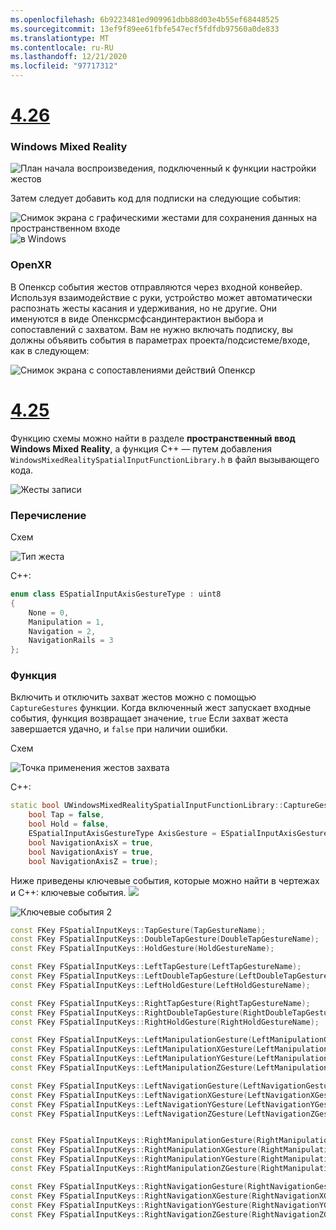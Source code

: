 ```yaml
---
ms.openlocfilehash: 6b9223481ed909961dbb88d03e4b55ef68448525
ms.sourcegitcommit: 13ef9f89ee61fbfe547ecf5fdfdb97560a0de833
ms.translationtype: MT
ms.contentlocale: ru-RU
ms.lasthandoff: 12/21/2020
ms.locfileid: "97717312"
---
```

# <a name="426"></a>[4.26](#tab/426)

### <a name="windows-mixed-reality"></a>Windows Mixed Reality

![План начала воспроизведения, подключенный к функции настройки жестов](../images/unreal-hand-tracking-img-09.png)

Затем следует добавить код для подписки на следующие события:

![Снимок экрана с графическими жестами для сохранения данных на пространственном входе ](../images/unreal/key-events.png)
 ![ в Windows](../images/unreal/key-events2.png)

### <a name="openxr"></a>OpenXR

В Опенкср события жестов отправляются через входной конвейер. Используя взаимодействие с руки, устройство может автоматически распознать жесты касания и удерживания, но не другие. Они именуются в виде Опенксрмсфсандинтерактион выбора и сопоставлений с захватом. Вам не нужно включать подписку, вы должны объявить события в параметрах проекта/подсистеме/входе, как в следующем:

![Снимок экрана с сопоставлениями действий Опенкср](../images/unreal-hand-tracking-img-12.png)

# <a name="425"></a>[4.25](#tab/425)

Функцию схемы можно найти в разделе **пространственный ввод Windows Mixed Reality**, а функция C++ — путем добавления `WindowsMixedRealitySpatialInputFunctionLibrary.h` в файл вызывающего кода.

![Жесты записи](../images/unreal/capture-gestures.png)

### <a name="enum"></a>Перечисление
<!-- Deprecated
The `ESPatialInputAxisGestureType` enum describes spatial axis gestures and are [fully documented](../../out-of-scope/deprecated/holograms-211.md).
-->
Схем

![Тип жеста](../images/unreal/gesture-type.png)

C++:
```cpp
enum class ESpatialInputAxisGestureType : uint8
{
    None = 0,
    Manipulation = 1,
    Navigation = 2,
    NavigationRails = 3
};
```

### <a name="function"></a>Функция
Включить и отключить захват жестов можно с помощью `CaptureGestures` функции. Когда включенный жест запускает входные события, функция возвращает значение, `true` Если захват жеста завершается удачно, и `false` при наличии ошибки.

Схем

![Точка применения жестов захвата](../images/unreal/capture-gestures-bp.png)

C++:
```cpp
static bool UWindowsMixedRealitySpatialInputFunctionLibrary::CaptureGestures(
    bool Tap = false,
    bool Hold = false,
    ESpatialInputAxisGestureType AxisGesture = ESpatialInputAxisGestureType::None,
    bool NavigationAxisX = true,
    bool NavigationAxisY = true,
    bool NavigationAxisZ = true);
```

Ниже приведены ключевые события, которые можно найти в чертежах и C++: ключевые события. ![](../images/unreal/key-events.png)

![Ключевые события 2](../images/unreal/key-events2.png)
```cpp
const FKey FSpatialInputKeys::TapGesture(TapGestureName);
const FKey FSpatialInputKeys::DoubleTapGesture(DoubleTapGestureName);
const FKey FSpatialInputKeys::HoldGesture(HoldGestureName);

const FKey FSpatialInputKeys::LeftTapGesture(LeftTapGestureName);
const FKey FSpatialInputKeys::LeftDoubleTapGesture(LeftDoubleTapGestureName);
const FKey FSpatialInputKeys::LeftHoldGesture(LeftHoldGestureName);

const FKey FSpatialInputKeys::RightTapGesture(RightTapGestureName);
const FKey FSpatialInputKeys::RightDoubleTapGesture(RightDoubleTapGestureName);
const FKey FSpatialInputKeys::RightHoldGesture(RightHoldGestureName);

const FKey FSpatialInputKeys::LeftManipulationGesture(LeftManipulationGestureName);
const FKey FSpatialInputKeys::LeftManipulationXGesture(LeftManipulationXGestureName);
const FKey FSpatialInputKeys::LeftManipulationYGesture(LeftManipulationYGestureName);
const FKey FSpatialInputKeys::LeftManipulationZGesture(LeftManipulationZGestureName);

const FKey FSpatialInputKeys::LeftNavigationGesture(LeftNavigationGestureName);
const FKey FSpatialInputKeys::LeftNavigationXGesture(LeftNavigationXGestureName);
const FKey FSpatialInputKeys::LeftNavigationYGesture(LeftNavigationYGestureName);
const FKey FSpatialInputKeys::LeftNavigationZGesture(LeftNavigationZGestureName);


const FKey FSpatialInputKeys::RightManipulationGesture(RightManipulationGestureName);
const FKey FSpatialInputKeys::RightManipulationXGesture(RightManipulationXGestureName);
const FKey FSpatialInputKeys::RightManipulationYGesture(RightManipulationYGestureName);
const FKey FSpatialInputKeys::RightManipulationZGesture(RightManipulationZGestureName);

const FKey FSpatialInputKeys::RightNavigationGesture(RightNavigationGestureName);
const FKey FSpatialInputKeys::RightNavigationXGesture(RightNavigationXGestureName);
const FKey FSpatialInputKeys::RightNavigationYGesture(RightNavigationYGestureName);
const FKey FSpatialInputKeys::RightNavigationZGesture(RightNavigationZGestureName);
```

